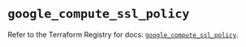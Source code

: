 # `google_compute_ssl_policy`

Refer to the Terraform Registry for docs: [`google_compute_ssl_policy`](https://registry.terraform.io/providers/hashicorp/google/5.12.0/docs/resources/compute_ssl_policy).
